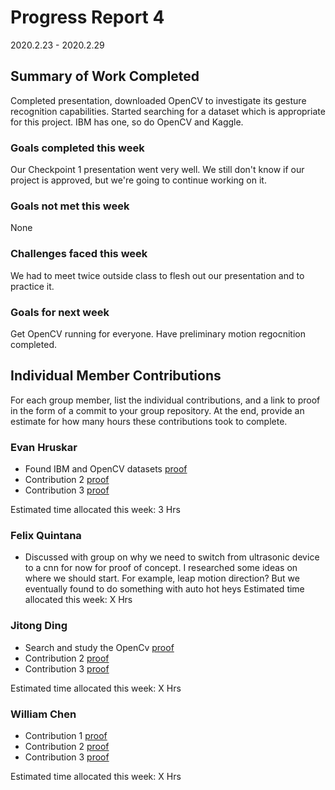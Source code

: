 # Progress Report 4

2020.2.23 - 2020.2.29

## Summary of Work Completed

Completed presentation, downloaded OpenCV to investigate its gesture recognition capabilities.
Started searching for a dataset which is appropriate for this project. IBM has one, so do OpenCV and Kaggle.

### Goals completed this week

Our Checkpoint 1 presentation went very well. We still don't know if our project is approved, but we're going to continue working on it.

### Goals not met this week

None

### Challenges faced this week

We had to meet twice outside class to flesh out our presentation and to practice it.

### Goals for next week

Get OpenCV running for everyone. Have preliminary motion regocnition completed.

## Individual Member Contributions

For each group member, list the individual contributions, and a link to proof in the form of a commit to your group repository. At the end, provide an estimate for how many hours these contributions took to complete.

### Evan Hruskar

- Found IBM and OpenCV datasets [proof](http://www.research.ibm.com/dvsgesture/) 
- Contribution 2 [proof](link) 
- Contribution 3 [proof](link)

Estimated time allocated this week: 3 Hrs

### Felix Quintana

- Discussed with group on why we need to switch from ultrasonic device to a cnn for now for proof of concept. I researched some ideas on where we should start. For example, leap motion direction? But we eventually found to do something with auto hot heys
Estimated time allocated this week: X Hrs

### Jitong Ding

- Search and study the OpenCv [proof](https://opencv.org/) 
- Contribution 2 [proof](link) 
- Contribution 3 [proof](link)

Estimated time allocated this week: X Hrs

### William Chen

- Contribution 1 [proof](link) 
- Contribution 2 [proof](link) 
- Contribution 3 [proof](link)

Estimated time allocated this week: X Hrs
